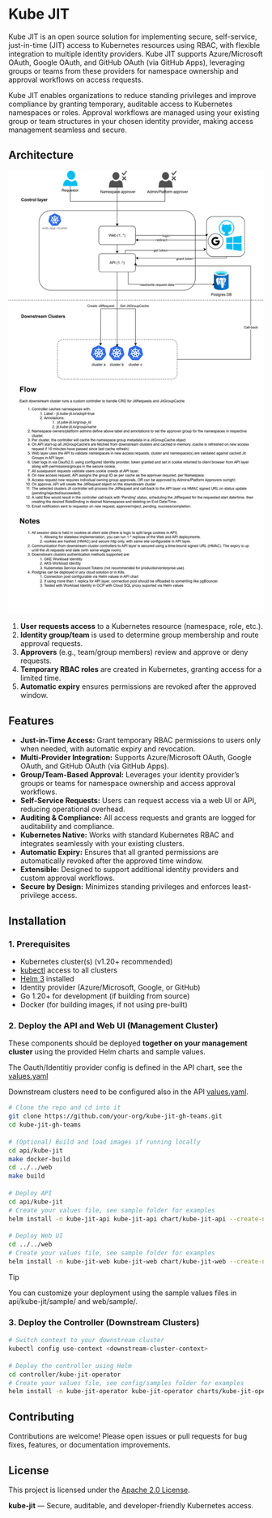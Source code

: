 # Kube JIT

Kube JIT is an open source solution for implementing secure, self-service, just-in-time (JIT) access to Kubernetes resources using RBAC, with flexible integration to multiple identity providers. Kube JIT supports Azure/Microsoft OAuth, Google OAuth, and GitHub OAuth (via GitHub Apps), leveraging groups or teams from these providers for namespace ownership and approval workflows on access requests.

Kube JIT enables organizations to reduce standing privileges and improve compliance by granting temporary, auditable access to Kubernetes namespaces or roles. Approval workflows are managed using your existing group or team structures in your chosen identity provider, making access management seamless and secure.

## Architecture

![Diagram](docs/diagrams/Kube-JIT.svg)

1. **User requests access** to a Kubernetes resource (namespace, role, etc.).
2. **Identity group/team** is used to determine group membership and route approval requests.
3. **Approvers** (e.g., team/group members) review and approve or deny requests.
4. **Temporary RBAC roles** are created in Kubernetes, granting access for a limited time.
5. **Automatic expiry** ensures permissions are revoked after the approved window.

## Features

- **Just-in-Time Access:** Grant temporary RBAC permissions to users only when needed, with automatic expiry and revocation.
- **Multi-Provider Integration:** Supports Azure/Microsoft OAuth, Google OAuth, and GitHub OAuth (via GitHub Apps).
- **Group/Team-Based Approval:** Leverages your identity provider’s groups or teams for namespace ownership and access approval workflows.
- **Self-Service Requests:** Users can request access via a web UI or API, reducing operational overhead.
- **Auditing & Compliance:** All access requests and grants are logged for auditability and compliance.
- **Kubernetes Native:** Works with standard Kubernetes RBAC and integrates seamlessly with your existing clusters.
- **Automatic Expiry:** Ensures that all granted permissions are automatically revoked after the approved time window.
- **Extensible:** Designed to support additional identity providers and custom approval workflows.
- **Secure by Design:** Minimizes standing privileges and enforces least-privilege access.

## Installation

### 1. Prerequisites

- Kubernetes cluster(s) (v1.20+ recommended)
- [kubectl](https://kubernetes.io/docs/tasks/tools/) access to all clusters
- [Helm 3](https://helm.sh/docs/intro/install/) installed
- Identity provider (Azure/Microsoft, Google, or GitHub)
- Go 1.20+ for development (if building from source)
- Docker (for building images, if not using pre-built)

### 2. Deploy the API and Web UI (Management Cluster)

These components should be deployed **together on your management cluster** using the provided Helm charts and sample values.

The Oauth/Identitiy provider config is defined in the API chart, see the [values.yaml](./api/kube-jit/chart/kube-jit-api/values.yaml)

Downstream clusters need to be configured also in the API [values.yaml](./api/kube-jit/chart/kube-jit-api/values.yaml).

```sh
# Clone the repo and cd into it
git clone https://github.com/your-org/kube-jit-gh-teams.git
cd kube-jit-gh-teams

# (Optional) Build and load images if running locally
cd api/kube-jit
make docker-build
cd ../../web
make build

# Deploy API
cd api/kube-jit
# Create your values file, see sample folder for examples
helm install -n kube-jit-api kube-jit-api chart/kube-jit-api --create-namespace -f values.yaml

# Deploy Web UI
cd ../../web
# Create your values file, see sample folder for examples
helm install -n kube-jit-web kube-jit-web chart/kube-jit-web --create-namespace -f values.yaml
```

> [!TIP]
> You can customize your deployment using the sample values files in api/kube-jit/sample/ and web/sample/.


### 3. Deploy the Controller (Downstream Clusters)
```sh
# Switch context to your downstream cluster
kubectl config use-context <downstream-cluster-context>

# Deploy the controller using Helm
cd controller/kube-jit-operator
# Create your values file, see config/samples folder for examples
helm install -n kube-jit-operator kube-jit-operator charts/kube-jit-operator --create-namespace -f values.yaml
```


## Contributing

Contributions are welcome! Please open issues or pull requests for bug fixes, features, or documentation improvements.

## License

This project is licensed under the [Apache 2.0 License](LICENSE).

**kube-jit** — Secure, auditable, and developer-friendly Kubernetes access.